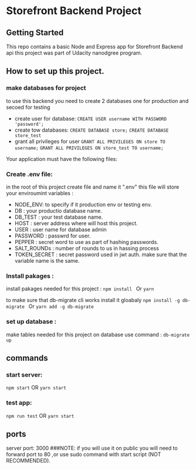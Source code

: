 # Storefront Backend Project

## Getting Started

This repo contains a basic Node and Express app for Storefront Backend api this project was part of Udacity nanodgree program.

## How to set up this project.

### make databases for project
to use this backend you need to create 2 databases one for production and secoed for testing
- create user for database:
  `CREATE USER username WITH PASSWORD 'password';`
- create tow databases:
  `CREATE DATABASE store;`
  `CREATE DATABASE store_test`
- grant all privileges for user
  `GRANT ALL PRIVILEGES ON store TO username;`
  `GRANT ALL PRIVILEGES ON store_test TO username;`

Your application must have the following files:
### Create .env file:
in the root of this project create file and name it ".env"
this file will store your enviroumint variables :
- NODE_ENV: to specify if it production env or testing env.
- DB : your productio database name.
- DB_TEST : your test database name.
- HOST : server address where will host this project.
- USER : user name for database admin
- PASSWORD : passwrd for user.
- PEPPER : secret word to use as part of hashing passwords.
- SALT_ROUNDs : number of rounds to us in hassing process
- TOKEN_SECRET : secret password used in jwt auth.
make sure that the variable name is the same.

### Install pakages :
install pakages needed for this project :
`npm install ` Or `yarn`

to make sure that db-migrate cli works install it gloabaly 
`npm install -g db-migrate ` Or `yarn add -g db-migrate`
### set up database :
make tables needed for this project on database use command :
`db-migrate up`

## commands
### start server:
`npm start` OR `yarn start`
### test app:
`npm run test` OR `yarn start`

## ports
server port: 3000
###NOTE:
if you will use it on public you will need to forward port to 80
,or use sudo command with start script (NOT RECOMMENDED).

